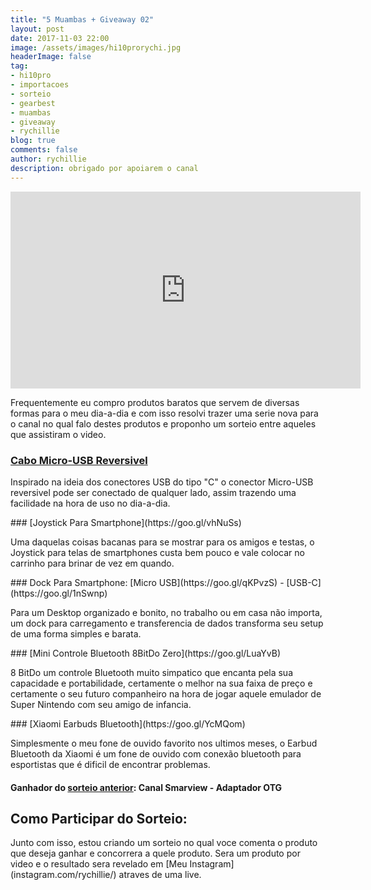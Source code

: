 ```yaml
---
title: "5 Muambas + Giveaway 02"
layout: post
date: 2017-11-03 22:00
image: /assets/images/hi10prorychi.jpg
headerImage: false
tag:
- hi10pro
- importacoes
- sorteio
- gearbest
- muambas
- giveaway
- rychillie
blog: true
comments: false
author: rychillie
description: obrigado por apoiarem o canal
---
```

<script async src="//pagead2.googlesyndication.com/pagead/js/adsbygoogle.js"></script>
<!-- Anuncio Blog Rychillie -->
<ins class="adsbygoogle"
     style="display:block"
     data-ad-client="ca-pub-7837358846130941"
     data-ad-slot="9265933715"
     data-ad-format="auto"></ins>
<script>
(adsbygoogle = window.adsbygoogle || []).push({});
</script>

<iframe width="560" height="315" src="https://www.youtube.com/embed/eUk0Z5pEHxk" frameborder="0" allowfullscreen></iframe>

<p>Frequentemente eu compro produtos baratos que servem de diversas formas para o meu dia-a-dia e com isso resolvi trazer uma serie nova para o canal no qual falo destes produtos e proponho um sorteio entre aqueles que assistiram o video.</p>

### [Cabo Micro-USB Reversivel](https://goo.gl/yJ7EQp)
<p>Inspirado na ideia dos conectores USB do tipo "C" o conector Micro-USB reversivel pode ser conectado de qualquer lado, assim trazendo uma facilidade na hora de uso no dia-a-dia.</p>
### [Joystick Para Smartphone](https://goo.gl/vhNuSs)
<p>Uma daquelas coisas bacanas para se mostrar para os amigos e testas, o Joystick para telas de smartphones custa bem pouco e vale colocar no carrinho para brinar de vez em quando.</p>
### Dock Para Smartphone: [Micro USB](https://goo.gl/qKPvzS) -  [USB-C](https://goo.gl/1nSwnp)
<p>Para um Desktop organizado e bonito, no trabalho ou em casa não importa, um dock para carregamento e transferencia de dados transforma seu setup de uma forma simples e barata.</p>
### [Mini Controle Bluetooth 8BitDo Zero](https://goo.gl/LuaYvB)
<p>8 BitDo um controle Bluetooth muito simpatico que encanta pela sua capacidade e portabilidade, certamente o melhor na sua faixa de preço e certamente o seu futuro companheiro na hora de jogar aquele emulador de Super Nintendo com seu amigo de infancia.</p>
### [Xiaomi Earbuds Bluetooth](https://goo.gl/YcMQom)
<p>Simplesmente o meu fone de ouvido favorito nos ultimos meses, o Earbud Bluetooth da Xiaomi é um fone de ouvido com conexão bluetooth para esportistas que é dificil de encontrar problemas.</p>

#### Ganhador do [sorteio anterior](http://rychillie.net/5-muambas+giveaway/): Canal Smarview - Adaptador OTG

## Como Participar do Sorteio:
<p>Junto com isso, estou criando um sorteio no qual voce comenta o produto que deseja ganhar e concorrera a quele produto. Sera um produto por video e o resultado sera revelado em [Meu Instagram](instagram.com/rychillie/) atraves de uma live.</p>
